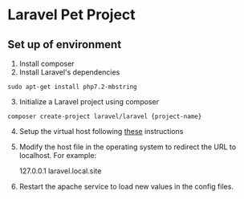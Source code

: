 # Laravel Pet Project
## Set up of environment
1. Install composer
2. Install Laravel's dependencies
```
sudo apt-get install php7.2-mbstring
```
3. Initialize a Laravel project using composer
```
composer create-project laravel/laravel {project-name}
```
4. Setup the virtual host following [these](https://www.youtube.com/watch?v=2UbpmSNr48c) instructions

5. Modify the host file in the operating system to redirect the URL to localhost. For example: 

    127.0.0.1       laravel.local.site

6. Restart the apache service to load new values in the config files.